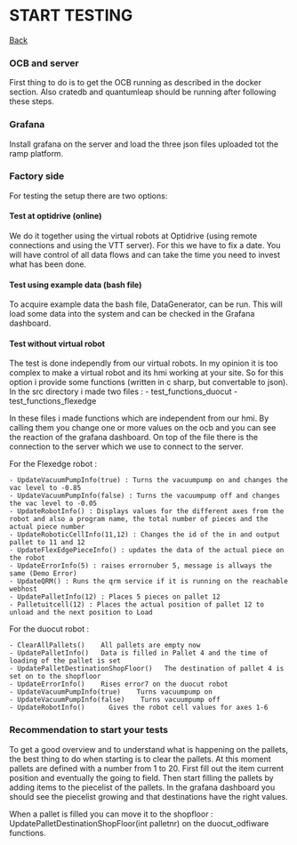 # START TESTING

[Back](README.md)

### OCB and server
First thing to do is to get the OCB running as described in the docker section.
Also cratedb and quantumleap should be running after following these steps.

### Grafana
Install grafana on the server and load the three json files uploaded tot the ramp platform.


### Factory side
For testing the setup there are two options:

#### Test at optidrive (online)
We do it together using the virtual robots at Optidrive (using remote connections and using the VTT server). For this we have to fix a date. You will have control of all data flows and can take the time you need to invest what has been done.

#### Test using example data (bash file)
To acquire example data the bash file, DataGenerator, can be run. This will load some data into the system and can be checked in the Grafana dashboard.

#### Test without virtual robot
The test is done independly from our virtual robots.
In my opinion it is too complex to make a virtual robot and its hmi working at your site. So for this option i provide some functions (written in c sharp, but convertable to json).
In the src directory i made two files :
      - test_functions_duocut
      - test_functions_flexedge
  
In these files i made functions which are independent from our hmi. By calling them you change one or more values on the ocb and you can see the reaction of the grafana dashboard.
On top of the file there is the connection to the server which we use to connect to the server.

For the Flexedge robot :

    - UpdateVacuumPumpInfo(true) : Turns the vacuumpump on and changes the vac level to -0.85
    - UpdateVacuumPumpInfo(false) : Turns the vacuumpump off and changes the vac level to -0.05
    - UpdateRobotInfo() : Displays values for the different axes from the robot and also a program name, the total number of pieces and the actual piece number
    - UpdateRoboticCellInfo(11,12) : Changes the id of the in and output pallet to 11 and 12
    - UpdateFlexEdgePieceInfo() : updates the data of the actual piece on the robot
    - UpdateErrorInfo(5) : raises errornuber 5, message is allways the same (Demo Error)
    - UpdateQRM() : Runs the qrm service if it is running on the reachable webhost
    - UpdatePalletInfo(12) : Places 5 pieces on pallet 12
    - Palletuitcell(12) : Places the actual position of pallet 12 to unload and the next position to Load


For the duocut robot :

    - ClearAllPallets()    All pallets are empty now
    - UpdatePalletInfo()   Data is filled in Pallet 4 and the time of loading of the pallet is set
    - UpdatePalletDestinationShopFloor()   The destination of pallet 4 is set on to the shopfloor
    - UpdateErrorInfo()    Rises error7 on the duocut robot
    - UpdateVacuumPumpInfo(true)    Turns vacuumpump on
    - UpdateVacuumPumpInfo(false)    Turns vacuumpump off
    - UpdateRobotInfo()      Gives the robot cell values for axes 1-6

### Recommendation to start your tests
To get a good overview and to understand what is happening on the pallets, the best thing to do when starting is to clear the pallets. At this moment pallets are defined with a number from 1 to 20.
First fill out the item current position and eventually the going to field.
Then start filling the pallets by adding items to the piecelist of the pallets. In the grafana dashboard you should see the piecelist growing and that destinations have the right values.

When a pallet is filled you can move it to the shopfloor : UpdatePalletDestinationShopFloor(int palletnr) on the duocut_odfiware functions.
